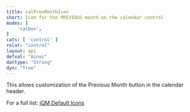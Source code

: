 ```yaml
---
title: calPrevMonthIcon
short: Icon for the PREVIOUS month on the calendar control
modes: [
	'calbox',
]
cats: [ 'control' ]
relat: "control"
layout: api
defval: "minus"
dattype: "String"
dyn: "True"
---
```


This allows customization of the Previous Month button in the calendar header.

For a full list: [jQM Default Icons](http://api.jquerymobile.com/icons/)
